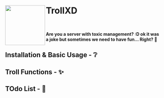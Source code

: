 <h1>TrollXD<img src="https://raw.githubusercontent.com/nxpinhum5326/TrollXD/main/troll_face.png" height="128" width="128" align="left" alt=""></h1><br>

<b>Are you a server with toxic management? :D ok it was a joke but sometimes we need to have fun... Right? 🤡</b>

## Installation & Basic Usage - ❔

## Troll Functions - ✨

## TOdo List - 📝
